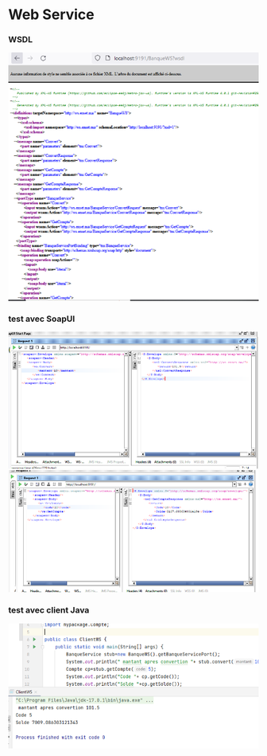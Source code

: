 <h1>Web Service</h1>
<h3>WSDL</h3>
<img src="captures/wsdl.PNG">
<h3>test avec SoapUI</h3>
<img src="captures/convertTest.PNG">
<img src="captures/getCopteTest.PNG">
<h3>test avec client Java</h3>
<img src="captures/clientJava.PNG">
